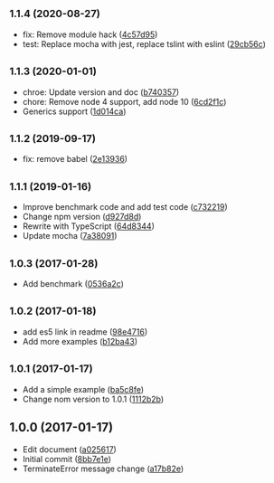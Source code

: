 ## <small>1.1.4 (2020-08-27)</small>

* fix: Remove module hack ([4c57d95](https://github.com/flarestart/wait-queue/commit/4c57d95))
* test: Replace mocha with jest, replace tslint with eslint ([29cb56c](https://github.com/flarestart/wait-queue/commit/29cb56c))



## <small>1.1.3 (2020-01-01)</small>
* chroe: Update version and doc ([b740357](https://github.com/flarestart/wait-queue/commit/b740357))
* chore: Remove node 4 support, add node 10 ([6cd2f1c](https://github.com/flarestart/wait-queue/commit/6cd2f1c))
* Generics support ([1d014ca](https://github.com/flarestart/wait-queue/commit/1d014ca))



## <small>1.1.2 (2019-09-17)</small>

* fix: remove babel ([2e13936](https://github.com/flarestart/wait-queue/commit/2e13936))



## <small>1.1.1 (2019-01-16)</small>

* Improve benchmark code and add test code ([c732219](https://github.com/flarestart/wait-queue/commit/c732219))
* Change npm version ([d927d8d](https://github.com/flarestart/wait-queue/commit/d927d8d))
* Rewrite with TypeScript ([64d8344](https://github.com/flarestart/wait-queue/commit/64d8344))
* Update mocha ([7a38091](https://github.com/flarestart/wait-queue/commit/7a38091))



## <small>1.0.3 (2017-01-28)</small>

* Add benchmark ([0536a2c](https://github.com/flarestart/wait-queue/commit/0536a2c))



## <small>1.0.2 (2017-01-18)</small>

* add es5 link in readme ([98e4716](https://github.com/flarestart/wait-queue/commit/98e4716))
* Add more examples ([b12ba43](https://github.com/flarestart/wait-queue/commit/b12ba43))



## <small>1.0.1 (2017-01-17)</small>

* Add a simple example ([ba5c8fe](https://github.com/flarestart/wait-queue/commit/ba5c8fe))
* Change nom version to 1.0.1 ([1112b2b](https://github.com/flarestart/wait-queue/commit/1112b2b))



## 1.0.0 (2017-01-17)

* Edit document ([a025617](https://github.com/flarestart/wait-queue/commit/a025617))
* Initial commit ([8bb7e1e](https://github.com/flarestart/wait-queue/commit/8bb7e1e))
* TerminateError message change ([a17b82e](https://github.com/flarestart/wait-queue/commit/a17b82e))



